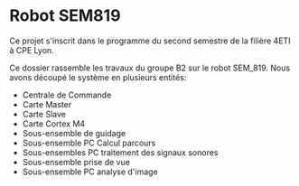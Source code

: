 # Robot SEM819

Ce projet s'inscrit dans le programme du second semestre de la filière 4ETI à CPE Lyon. 

Ce dossier rassemble les travaux du groupe B2 sur le robot SEM_819. Nous avons découpé le système en plusieurs entités:
* Centrale de Commande
* Carte Master
* Carte Slave
* Carte Cortex M4
* Sous-ensemble de guidage
* Sous-ensemble PC Calcul parcours
* Sous-ensembles PC traitement des signaux sonores
* Sous-ensemble prise de vue
* Sous-ensemble PC analyse d'image

